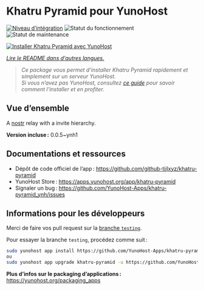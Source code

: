 <!--
Nota bene : ce README est automatiquement généré par <https://github.com/YunoHost/apps/tree/master/tools/readme_generator>
Il NE doit PAS être modifié à la main.
-->

# Khatru Pyramid pour YunoHost

[![Niveau d’intégration](https://dash.yunohost.org/integration/khatru-pyramid.svg)](https://ci-apps.yunohost.org/ci/apps/khatru-pyramid/) ![Statut du fonctionnement](https://ci-apps.yunohost.org/ci/badges/khatru-pyramid.status.svg) ![Statut de maintenance](https://ci-apps.yunohost.org/ci/badges/khatru-pyramid.maintain.svg)

[![Installer Khatru Pyramid avec YunoHost](https://install-app.yunohost.org/install-with-yunohost.svg)](https://install-app.yunohost.org/?app=khatru-pyramid)

*[Lire le README dans d'autres langues.](./ALL_README.md)*

> *Ce package vous permet d’installer Khatru Pyramid rapidement et simplement sur un serveur YunoHost.*  
> *Si vous n’avez pas YunoHost, consultez [ce guide](https://yunohost.org/install) pour savoir comment l’installer et en profiter.*

## Vue d’ensemble

A [nostr](https://github.com/nostr-protocol/nostr) relay with a invite hierarchy.



**Version incluse :** 0.0.5~ynh1
## Documentations et ressources

- Dépôt de code officiel de l’app : <https://github.com/github-tijlxyz/khatru-pyramid>
- YunoHost Store : <https://apps.yunohost.org/app/khatru-pyramid>
- Signaler un bug : <https://github.com/YunoHost-Apps/khatru-pyramid_ynh/issues>

## Informations pour les développeurs

Merci de faire vos pull request sur la [branche `testing`](https://github.com/YunoHost-Apps/khatru-pyramid_ynh/tree/testing).

Pour essayer la branche `testing`, procédez comme suit :

```bash
sudo yunohost app install https://github.com/YunoHost-Apps/khatru-pyramid_ynh/tree/testing --debug
ou
sudo yunohost app upgrade khatru-pyramid -u https://github.com/YunoHost-Apps/khatru-pyramid_ynh/tree/testing --debug
```

**Plus d’infos sur le packaging d’applications :** <https://yunohost.org/packaging_apps>
